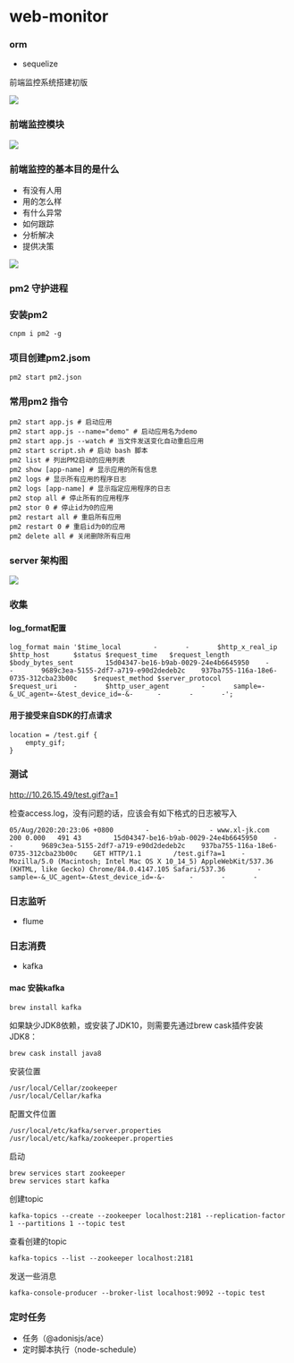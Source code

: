# web-monitor

### orm

- sequelize

前端监控系统搭建初版

<img src="http://missxiaolin.com/%E5%89%8D%E7%AB%AF%E7%9B%91%E6%8E%A7%E4%BD%93%E7%B3%BB.png" />

### 前端监控模块

<img src="http://missxiaolin.com/%E5%89%8D%E7%AB%AF%E7%9B%91%E6%8E%A7%E6%A8%A1%E5%9D%97.png" />

### 前端监控的基本目的是什么

- 有没有人用
- 用的怎么样
- 有什么异常
- 如何跟踪
- 分析解决
- 提供决策

<img src="http://missxiaolin.com/%E7%9B%91%E6%8E%A71592141625475.jpg" />

### pm2 守护进程

### 安装pm2

~~~
cnpm i pm2 -g
~~~

### 项目创建pm2.jsom

~~~
pm2 start pm2.json
~~~

### 常用pm2 指令

~~~
pm2 start app.js # 启动应用
pm2 start app.js --name="demo" # 启动应用名为demo
pm2 start app.js --watch # 当文件发送变化自动重启应用
pm2 start script.sh # 启动 bash 脚本
pm2 list # 列出PM2启动的应用列表
pm2 show [app-name] # 显示应用的所有信息
pm2 logs # 显示所有应用的程序日志
pm2 logs [app-name] # 显示指定应用程序的日志
pm2 stop all # 停止所有的应用程序
pm2 stor 0 # 停止id为0的应用
pm2 restart all # 重启所有应用
pm2 restart 0 # 重启id为0的应用
pm2 delete all # 关闭删除所有应用
~~~

### server 架构图

<img src="http://missxiaolin.com/jk_20200805.png" />

### 收集

#### log_format配置

~~~
log_format main '$time_local        -       -       $http_x_real_ip $http_host      $status $request_time   $request_length $body_bytes_sent        15d04347-be16-b9ab-0029-24e4b6645950    -       -       9689c3ea-5155-2df7-a719-e90d2dedeb2c    937ba755-116a-18e6-0735-312cba23b00c    $request_method $server_protocol        $request_uri    -       $http_user_agent        -       sample=-&_UC_agent=-&test_device_id=-&-      -       -       -';
~~~

#### 用于接受来自SDK的打点请求

~~~
location = /test.gif {
    empty_gif;
}
~~~

### 测试

http://10.26.15.49/test.gif?a=1

检查access.log，没有问题的话，应该会有如下格式的日志被写入

~~~
05/Aug/2020:20:23:06 +0800        -       -       - www.xl-jk.com      200 0.000   491 43        15d04347-be16-b9ab-0029-24e4b6645950    -       -       9689c3ea-5155-2df7-a719-e90d2dedeb2c    937ba755-116a-18e6-0735-312cba23b00c    GET HTTP/1.1        /test.gif?a=1    -       Mozilla/5.0 (Macintosh; Intel Mac OS X 10_14_5) AppleWebKit/537.36 (KHTML, like Gecko) Chrome/84.0.4147.105 Safari/537.36        -       sample=-&_UC_agent=-&test_device_id=-&-      -       -       -
~~~

### 日志监听

- flume

### 日志消费

- kafka

#### mac 安装kafka

~~~
brew install kafka
~~~

如果缺少JDK8依赖，或安装了JDK10，则需要先通过brew cask插件安装JDK8：

~~~
brew cask install java8
~~~

安装位置

~~~
/usr/local/Cellar/zookeeper
/usr/local/Cellar/kafka
~~~

配置文件位置

~~~
/usr/local/etc/kafka/server.properties
/usr/local/etc/kafka/zookeeper.properties
~~~

启动

~~~
brew services start zookeeper
brew services start kafka
~~~

创建topic

~~~
kafka-topics --create --zookeeper localhost:2181 --replication-factor 1 --partitions 1 --topic test
~~~

查看创建的topic

~~~
kafka-topics --list --zookeeper localhost:2181
~~~

发送一些消息

~~~
kafka-console-producer --broker-list localhost:9092 --topic test 
~~~

### 定时任务

- 任务（@adonisjs/ace）
- 定时脚本执行（node-schedule）
